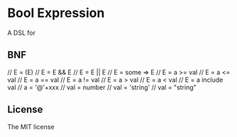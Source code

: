 # Bool Expression

A DSL for

## BNF
// E = (E)
// E = E && E
// E = E || E
// E = some => E
// E = a >= val
// E = a <= val
// E = a == val
// E = a != val
// E = a > val
// E = a < val
// E = a include val
// a = '@'+xxx
// val = number
// val = 'string'
// val = "string"

## License
The MIT license
